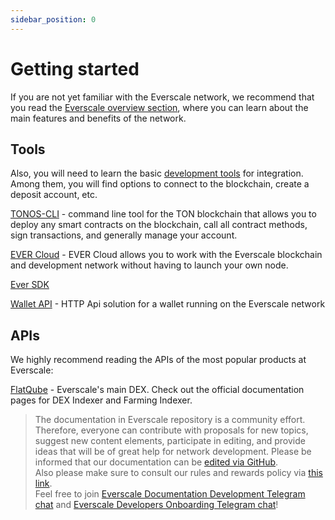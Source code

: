 ```yaml
---
sidebar_position: 0
---
```


# Getting started

If you are not yet familiar with the Everscale network, we recommend that you read the [Everscale overview section](../../../learn/everscale-overview/overview.md), where you can learn about the main features and benefits of the network.

## Tools

Also, you will need to learn the basic [development tools](../../tools/) for integration.
Among them, you will find options to connect to the blockchain, create a deposit account, etc.

[TONOS-CLI](../../tools/tonos-cli.md) - command line tool for the TON blockchain that allows you to deploy any smart contracts on the blockchain, call all contract methods, sign transactions, and generally manage your account.

[EVER Cloud](../../nodes-clients/evercloud.md) - EVER Cloud allows you to work with the Everscale blockchain and development network without having to launch your own node. 

[Ever SDK](https://github.com/tonlabs/ever-sdk)

[Wallet API](../../tutorial/ton-wallet-api.md) - HTTP Api solution for a wallet running on the Everscale network

## APIs

We highly recommend reading the APIs of the most popular products at Everscale:

[FlatQube](https://docs.flatqube.io/integrate/open-api) - Everscale's main DEX. Check out the official documentation pages for DEX Indexer and Farming Indexer. 

>  The documentation in Everscale repository is a community effort. Therefore, everyone can contribute with proposals for new topics, suggest new content elements, participate in editing, and provide ideas that will be of great help for network development.
Please be informed that our documentation can be [edited via GitHub](https://github.com/everscale-org/docs/issues).  
  Also please make sure to consult our rules and rewards policy via [this link](https://docs.everscale.network/contribute/hot-streams/documentations).  
  Feel free to join [Everscale Documentation Development Telegram chat](https://t.me/+C2IpQXWZtCwxYzEy) and [Everscale Developers Onboarding Telegram chat](https://t.me/+Vca1Gs6uPzIyNWVi)!
